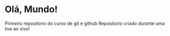 # Olá, Mundo!
 Primeiro repositorio do curso de git e github
Repositorio criado durante uma live ao vivo!